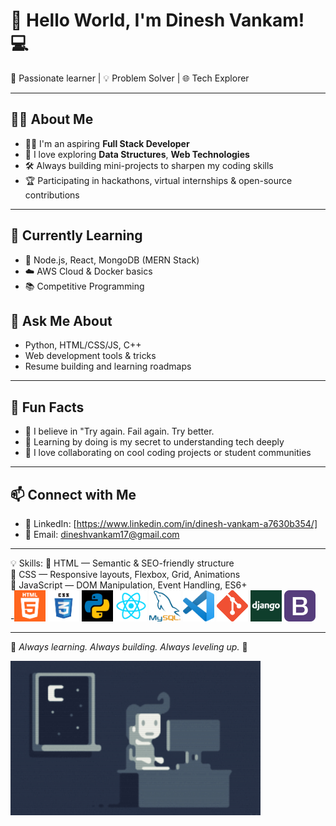 

# 👋 Hello World, I'm Dinesh Vankam! 💻        

🚀 Passionate learner | 💡 Problem Solver | 🌐 Tech Explorer                                                 
                                                                                  
---                                               
                                  
## 👨‍💻 About Me                                 
- 👨‍🎓 I'm an aspiring **Full Stack Developer**                                  
- 🧠 I love exploring **Data Structures**, **Web Technologies**
- 🛠️ Always building mini-projects to sharpen my coding skills
- 🏆 Participating in hackathons, virtual internships & open-source contributions 
                                     
---
                          
## 🌱 Currently Learning   
- 🔧 Node.js, React, MongoDB (MERN Stack)             
- ☁️ AWS Cloud & Docker basics  
- 📚 Competitive Programming                                                 

   

## 💬 Ask Me About
- Python, HTML/CSS/JS, C++
- Web development tools & tricks                    
- Resume building and learning roadmaps

---                   

## 🌟 Fun Facts
- 🎯 I believe in "Try again. Fail again. Try better.
- 🧩 Learning by doing is my secret to understanding tech deeply
- 🤝 I love collaborating on cool coding projects or student communities
   
---

## 📫 Connect with Me
- 💼 LinkedIn: [https://www.linkedin.com/in/dinesh-vankam-a7630b354/]
- 📧 Email: dineshvankam17@gmail.com

----
💡 Skills:
    🔹 HTML — Semantic & SEO-friendly structure<br>
    🔹 CSS — Responsive layouts, Flexbox, Grid, Animations<br>
    🔹 JavaScript — DOM Manipulation, Event Handling, ES6+<br>
  -<img src="https://github.com/vankam-dinesh/vankam-dinesh/blob/main/html.png?raw=true" width="50"/>
  <img src="https://github.com/vankam-dinesh/vankam-dinesh/blob/main/css.png" width="50"/>
  <img src="https://github.com/vankam-dinesh/vankam-dinesh/blob/main/python.jpg?raw=true" width="50"/>
  <img src="https://github.com/vankam-dinesh/vankam-dinesh/blob/main/react.png?raw=true" width="50"/>
  <img src="https://github.com/vankam-dinesh/vankam-dinesh/blob/main/sql.png?raw=true" width="50"/>
  <img src="https://github.com/vankam-dinesh/vankam-dinesh/blob/main/vs.png?raw=true" width="50"/>
  <img src="https://github.com/vankam-dinesh/vankam-dinesh/blob/main/git.png?raw=true" width="50"/>
   <img src="https://github.com/vankam-dinesh/vankam-dinesh/blob/main/django.jpg?raw=true" width="50"/>
    <img src="https://github.com/vankam-dinesh/vankam-dinesh/blob/main/bootstrap.png?raw=true" width="50"/>
        
---               
🔁 *Always learning. Always building. Always  leveling up.* 🔁                          


<img src="https://github.com/vankam-dinesh/vankam-dinesh/blob/main/Night-Coding.gif?raw=true" width="400"/>


